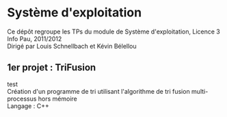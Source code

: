 # Syst&egrave;me d'exploitation #

Ce d&eacute;p&ocirc;t regroupe les TPs du module de Syst&egrave;me d'exploitation, Licence 3 Info Pau, 2011/2012  
Dirig&eacute; par Louis Schnellbach et K&eacute;vin B&eacute;lellou  

## 1er projet : TriFusion ##
test  
Cr&eacute;ation d'un programme de tri utilisant l'algorithme de tri fusion multi-processus hors m&eacute;moire  
Langage : C++  
